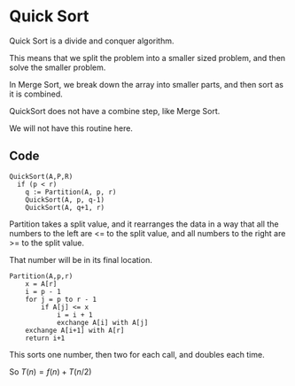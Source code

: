 # Quick Sort

Quick Sort is a divide and conquer algorithm.

This means that we split the problem into a smaller sized problem, and then solve the smaller problem.

In Merge Sort, we break down the array into smaller parts, and then sort as it is combined.

QuickSort does not have a combine step, like Merge Sort.

We will not have this routine here.

## Code
```
QuickSort(A,P,R)
  if (p < r)
    q := Partition(A, p, r)
    QuickSort(A, p, q-1)
    QuickSort(A, q+1, r)
```

Partition takes a split value, and it rearranges the data in a way that all the numbers to the left are <= to the split value, and all numbers to the right are >= to the split value.

That number will be in its final location.

```
Partition(A,p,r)
    x = A[r]
    i = p - 1
    for j = p to r - 1
        if A[j] <= x
            i = i + 1
            exchange A[i] with A[j]
    exchange A[i+1] with A[r]
    return i+1
```

This sorts one number, then two for each call, and doubles each time.

So $T(n) = f(n) + T(n/2)$